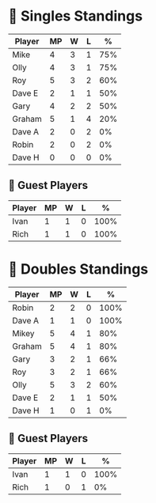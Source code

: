 # 🏓 Singles Standings

| Player  | MP | W | L | %    |
|---------|----|---|---|------|
| Mike    | 4  | 3 | 1 | 75%  |
| Olly    | 4  | 3 | 1 | 75%  |
| Roy     | 5  | 3 | 2 | 60%  |
| Dave E  | 2  | 1 | 1 | 50%  |
| Gary    | 4  | 2 | 2 | 50%  |
| Graham  | 5  | 1 | 4 | 20%  |
| Dave A  | 2  | 0 | 2 | 0%   |
| Robin   | 2  | 0 | 2 | 0%   |
| Dave H  | 0  | 0 | 0 | 0%   |

## 🧾 Guest Players

| Player | MP | W | L | %    |
|--------|----|---|---|------|
| Ivan   | 1  | 1 | 0 | 100% |
| Rich   | 1  | 1 | 0 | 100% |

<!-- SPLIT -->

# 🎾 Doubles Standings

| Player  | MP | W | L | %    |
|---------|----|---|---|------|
| Robin   | 2  | 2 | 0 | 100% |
| Dave A  | 1  | 1 | 0 | 100% |
| Mikey   | 5  | 4 | 1 | 80%  |
| Graham  | 5  | 4 | 1 | 80%  |
| Gary    | 3  | 2 | 1 | 66%  |
| Roy     | 3  | 2 | 1 | 66%  |
| Olly    | 5  | 3 | 2 | 60%  |
| Dave E  | 2  | 1 | 1 | 50%  |
| Dave H  | 1  | 0 | 1 | 0%   |

## 🧾 Guest Players

| Player | MP | W | L | %    |
|--------|----|---|---|------|
| Ivan   | 1  | 1 | 0 | 100% |
| Rich   | 1  | 0 | 1 | 0%   |